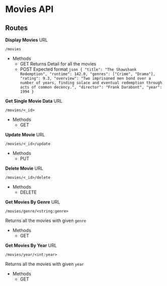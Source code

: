 
# Movies API

## Routes

**Display Movies**
URL
```
/movies
```
- Methods
    - GET 
        Returns Detail for all the movies
    - POST
        Expected format
            ```json
            {
                "title": "The Shawshank Redemption",
                "runtime": 142.0,
                "genres": ["Crime", "Drama"],
                "rating": 9.3,
                "overview": "Two imprisoned men bond over a number of years, finding solace and eventual redemption through acts of common decency.",
                "director": "Frank Darabont",
                "year": 1994
            }
            ```

**Get Single Movie Data**
URL
```
/movies/<_id>
```

- Methods
    - GET

**Update Movie**
URL
```
/movies/<_id>/update
```

- Methods
    - PUT

**Delete Movie**
URL
```
/movies/<_id>/delete
```

- Methods
    - DELETE


**Get Movies By Genre**
URL
```
/movies/genre/<string:genre>
```

Returns all the movies with given `genre`

- Methods
    - GET

**Get Movies By Year**
URL
```
/movies/year/<int:year>
```

Returns all the movies with given `year`

- Methods
    - GET
